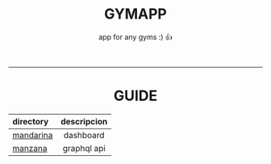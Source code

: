 <div align="center">
<h1> 
 GYMAPP
</h1>
<p>app for any gyms :) 👍</p>
<div>

<br>

---

# GUIDE

| directory              | descripcion |
| :--------------------- | :---------: |
| [mandarina](mandarina) |  dashboard  |
| [manzana](manzana)     | graphql api |
